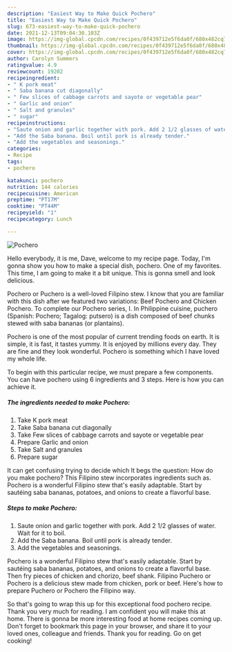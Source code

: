```yaml
---
description: "Easiest Way to Make Quick Pochero"
title: "Easiest Way to Make Quick Pochero"
slug: 673-easiest-way-to-make-quick-pochero
date: 2021-12-13T09:04:30.103Z
image: https://img-global.cpcdn.com/recipes/0f439712e5f6da0f/680x482cq70/pochero-recipe-main-photo.jpg
thumbnail: https://img-global.cpcdn.com/recipes/0f439712e5f6da0f/680x482cq70/pochero-recipe-main-photo.jpg
cover: https://img-global.cpcdn.com/recipes/0f439712e5f6da0f/680x482cq70/pochero-recipe-main-photo.jpg
author: Carolyn Summers
ratingvalue: 4.9
reviewcount: 19202
recipeingredient:
- " K pork meat"
- " Saba banana cut diagonally"
- " Few slices of cabbage carrots and sayote or vegetable pear"
- " Garlic and onion"
- " Salt and granules"
- " sugar"
recipeinstructions:
- "Saute onion and garlic together with pork. Add 2 1/2 glasses of water. Wait for it to boil."
- "Add the Saba banana. Boil until pork is already tender."
- "Add the vegetables and seasonings."
categories:
- Recipe
tags:
- pochero

katakunci: pochero 
nutrition: 144 calories
recipecuisine: American
preptime: "PT17M"
cooktime: "PT44M"
recipeyield: "1"
recipecategory: Lunch

---
```



![Pochero](https://img-global.cpcdn.com/recipes/0f439712e5f6da0f/680x482cq70/pochero-recipe-main-photo.jpg)

Hello everybody, it is me, Dave, welcome to my recipe page. Today, I'm gonna show you how to make a special dish, pochero. One of my favorites. This time, I am going to make it a bit unique. This is gonna smell and look delicious.

Pochero or Puchero is a well-loved Filipino stew. I know that you are familiar with this dish after we featured two variations: Beef Pochero and Chicken Pochero. To complete our Pochero series, I. In Philippine cuisine, puchero (Spanish: Pochero; Tagalog: putsero) is a dish composed of beef chunks stewed with saba bananas (or plantains).

Pochero is one of the most popular of current trending foods on earth. It is simple, it is fast, it tastes yummy. It is enjoyed by millions every day. They are fine and they look wonderful. Pochero is something which I have loved my whole life.


To begin with this particular recipe, we must prepare a few components. You can have pochero using 6 ingredients and 3 steps. Here is how you can achieve it.

<!--inarticleads1-->

##### The ingredients needed to make Pochero:

1. Take  K pork meat
1. Take  Saba banana cut diagonally
1. Take  Few slices of cabbage carrots and sayote or vegetable pear
1. Prepare  Garlic and onion
1. Take  Salt and granules
1. Prepare  sugar


It can get confusing trying to decide which It begs the question: How do you make pochero? This Filipino stew incorporates ingredients such as. Pochero is a wonderful Filipino stew that&#39;s easily adaptable. Start by sautéing saba bananas, potatoes, and onions to create a flavorful base. 

<!--inarticleads2-->

##### Steps to make Pochero:

1. Saute onion and garlic together with pork. Add 2 1/2 glasses of water. Wait for it to boil.
1. Add the Saba banana. Boil until pork is already tender.
1. Add the vegetables and seasonings.


Pochero is a wonderful Filipino stew that&#39;s easily adaptable. Start by sautéing saba bananas, potatoes, and onions to create a flavorful base. Then fry pieces of chicken and chorizo, beef shank. Filipino Puchero or Pochero is a delicious stew made from chicken, pork or beef. Here&#39;s how to prepare Puchero or Pochero the Filipino way. 

So that's going to wrap this up for this exceptional food pochero recipe. Thank you very much for reading. I am confident you will make this at home. There is gonna be more interesting food at home recipes coming up. Don't forget to bookmark this page in your browser, and share it to your loved ones, colleague and friends. Thank you for reading. Go on get cooking!
